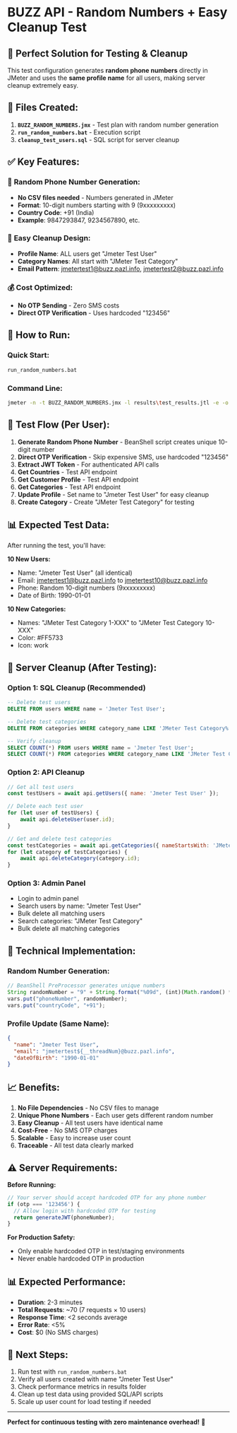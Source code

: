# BUZZ API - Random Numbers + Easy Cleanup Test

## 🎯 **Perfect Solution for Testing & Cleanup**

This test configuration generates **random phone numbers** directly in JMeter and uses the **same profile name** for all users, making server cleanup extremely easy.

## 📁 **Files Created:**

1. **`BUZZ_RANDOM_NUMBERS.jmx`** - Test plan with random number generation
2. **`run_random_numbers.bat`** - Execution script
3. **`cleanup_test_users.sql`** - SQL script for server cleanup

## ✅ **Key Features:**

### 🔢 **Random Phone Number Generation:**
- **No CSV files needed** - Numbers generated in JMeter
- **Format**: 10-digit numbers starting with 9 (9xxxxxxxxx)
- **Country Code**: +91 (India)
- **Example**: 9847293847, 9234567890, etc.

### 🧹 **Easy Cleanup Design:**
- **Profile Name**: ALL users get "Jmeter Test User"
- **Category Names**: All start with "JMeter Test Category"
- **Email Pattern**: jmetertest1@buzz.pazl.info, jmetertest2@buzz.pazl.info

### 💰 **Cost Optimized:**
- **No OTP Sending** - Zero SMS costs
- **Direct OTP Verification** - Uses hardcoded "123456"

## 🚀 **How to Run:**

### Quick Start:
```bash
run_random_numbers.bat
```

### Command Line:
```bash
jmeter -n -t BUZZ_RANDOM_NUMBERS.jmx -l results\test_results.jtl -e -o results\html_report
```

## 🔄 **Test Flow (Per User):**

1. **Generate Random Phone Number** - BeanShell script creates unique 10-digit number
2. **Direct OTP Verification** - Skip expensive SMS, use hardcoded "123456" 
3. **Extract JWT Token** - For authenticated API calls
4. **Get Countries** - Test API endpoint
5. **Get Customer Profile** - Test API endpoint  
6. **Get Categories** - Test API endpoint
7. **Update Profile** - Set name to "Jmeter Test User" for easy cleanup
8. **Create Category** - Create "JMeter Test Category" for testing

## 📊 **Expected Test Data:**

After running the test, you'll have:

**10 New Users:**
- Name: "Jmeter Test User" (all identical)
- Email: jmetertest1@buzz.pazl.info to jmetertest10@buzz.pazl.info  
- Phone: Random 10-digit numbers (9xxxxxxxxx)
- Date of Birth: 1990-01-01

**10 New Categories:**
- Names: "JMeter Test Category 1-XXX" to "JMeter Test Category 10-XXX"
- Color: #FF5733
- Icon: work

## 🧹 **Server Cleanup (After Testing):**

### Option 1: SQL Cleanup (Recommended)
```sql
-- Delete test users
DELETE FROM users WHERE name = 'Jmeter Test User';

-- Delete test categories  
DELETE FROM categories WHERE category_name LIKE 'JMeter Test Category%';

-- Verify cleanup
SELECT COUNT(*) FROM users WHERE name = 'Jmeter Test User';
SELECT COUNT(*) FROM categories WHERE category_name LIKE 'JMeter Test Category%';
```

### Option 2: API Cleanup
```javascript
// Get all test users
const testUsers = await api.getUsers({ name: 'Jmeter Test User' });

// Delete each test user
for (let user of testUsers) {
    await api.deleteUser(user.id);
}

// Get and delete test categories
const testCategories = await api.getCategories({ nameStartsWith: 'JMeter Test Category' });
for (let category of testCategories) {
    await api.deleteCategory(category.id);
}
```

### Option 3: Admin Panel
- Login to admin panel
- Search users by name: "Jmeter Test User"
- Bulk delete all matching users
- Search categories: "JMeter Test Category"
- Bulk delete all matching categories

## 🔧 **Technical Implementation:**

### Random Number Generation:
```javascript
// BeanShell PreProcessor generates unique numbers
String randomNumber = "9" + String.format("%09d", (int)(Math.random() * 1000000000));
vars.put("phoneNumber", randomNumber);
vars.put("countryCode", "+91");
```

### Profile Update (Same Name):
```json
{
  "name": "Jmeter Test User",
  "email": "jmetertest${__threadNum}@buzz.pazl.info",
  "dateOfBirth": "1990-01-01"
}
```

## 📈 **Benefits:**

1. **No File Dependencies** - No CSV files to manage
2. **Unique Phone Numbers** - Each user gets different random number
3. **Easy Cleanup** - All test users have identical name
4. **Cost-Free** - No SMS OTP charges
5. **Scalable** - Easy to increase user count
6. **Traceable** - All test data clearly marked

## ⚠️ **Server Requirements:**

**Before Running:**
```javascript
// Your server should accept hardcoded OTP for any phone number
if (otp === '123456') {
  // Allow login with hardcoded OTP for testing
  return generateJWT(phoneNumber);
}
```

**For Production Safety:**
- Only enable hardcoded OTP in test/staging environments
- Never enable hardcoded OTP in production

## 📊 **Expected Performance:**

- **Duration**: 2-3 minutes
- **Total Requests**: ~70 (7 requests × 10 users)
- **Response Time**: <2 seconds average
- **Error Rate**: <5%
- **Cost**: $0 (No SMS charges)

## 🎯 **Next Steps:**

1. Run test with `run_random_numbers.bat`
2. Verify all users created with name "Jmeter Test User"
3. Check performance metrics in results folder
4. Clean up test data using provided SQL/API scripts
5. Scale up user count for load testing if needed

---

**Perfect for continuous testing with zero maintenance overhead!** 🎉